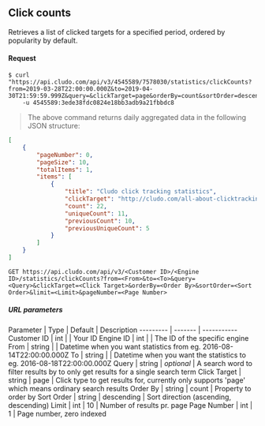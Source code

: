 <h2 id="statistics_clickcounts">Click counts</h2>

Retrieves a list of clicked targets for a specified period, ordered by popularity by default.

<h4>Request</h4>

```shell
$ curl "https://api.cludo.com/api/v3/4545589/7578030/statistics/clickCounts?from=2019-03-28T22:00:00.000Z&to=2019-04-30T21:59:59.999Z&query=&clickTarget=page&orderBy=count&sortOrder=descending&limit=10&pageNumber=1"
    -u 4545589:3ede38fdc0824e18bb3adb9a21fbbdc8
```

> The above command returns daily aggregated data in the following JSON structure:

```json
[
    {
        "pageNumber": 0,
        "pageSize": 10,
        "totalItems": 1,
        "items": [
            {
                "title": "Cludo click tracking statistics",
                "clickTarget": "http://cludo.com/all-about-clicktracking.pdf",
                "count": 22,
                "uniqueCount": 11,
                "previousCount": 10,
                "previousUniqueCount": 5
            }
        ]
    }
]
```

`GET https://api.cludo.com/api/v3/<Customer ID>/<Engine ID>/statistics/clickCounts?from=<From>&to=<To>&query=<Query>&clickTarget=<Click Target>&orderBy=<Order By>&sortOrder=<Sort Order>&limit=<Limit>&pageNumber=<Page Number>`

<h5>URL parameters</h5>

Parameter | Type | Default | Description 
--------- | ------- | -----------
Customer ID | int | | Your ID
Engine ID | int | | The ID of the specific engine
From | string | | Datetime when you want statistics from eg. 2016-08-14T22:00:00.000Z
To | string | | Datetime when you want the statistics to eg. 2016-08-18T22:00:00.000Z
Query | string | _optional_ | A search word to filter results by to only get results for a single search term
Click Target | string | page | Click type to get results for, currently only supports 'page' which means ordinary search results
Order By | string | count | Property to order by
Sort Order | string | descending | Sort direction (ascending, descending)
Limit | int | 10 | Number of results pr. page
Page Number | int | 1 | Page number, zero indexed
